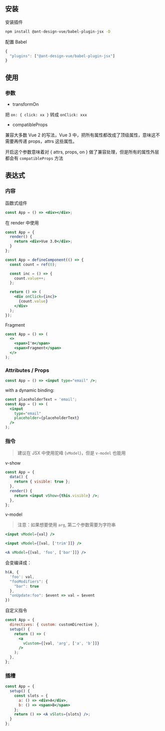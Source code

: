 ## 安装

安装插件

```bash
npm install @ant-design-vue/babel-plugin-jsx -D
```

配置 Babel 

```js
{
  "plugins": ["@ant-design-vue/babel-plugin-jsx"]
}
```

## 使用

### 参数

* transformOn

把 `on: { click: xx }` 转成 `onClick: xxx`

* compatibleProps

兼容大多数 Vue 2 的写法，Vue 3 中，把所有属性都改成了顶级属性，意味这不需要再传递 props，attrs 这些属性。

开启这个参数意味着对 { attrs, props, on } 做了兼容处理，但是所有的属性外层都会有 `compatibleProps` 方法

## 表达式

### 内容
函数式组件

```jsx
const App = () => <div></div>;
```

在 render 中使用

```jsx
const App = {
  render() {
    return <div>Vue 3.0</div>;
  }
};
```

```jsx
const App = defineComponent(() => {
  const count = ref(0);

  const inc = () => {
    count.value++;
  };

  return () => (
    <div onClick={inc}>
      {count.value}
    </div>
  );
});
```

Fragment

```jsx
const App = () => (
  <>
    <span>I'm</span>
    <span>Fragment</span>
  </>
);
```

### Attributes / Props

```jsx
const App = () => <input type="email" />;
```

with a dynamic binding:

```jsx
const placeholderText = 'email';
const App = () => (
  <input
    type="email"
    placeholder={placeholderText}
  />
);
```

### 指令

> 建议在 JSX 中使用驼峰 (`vModel`)，但是 `v-model` 也能用

v-show

```jsx
const App = {
  data() {
    return { visible: true };
  },
  render() {
    return <input vShow={this.visible} />;
  },
};
```

v-model

> 注意：如果想要使用 `arg`, 第二个参数需要为字符串

```jsx
<input vModel={val} />
```

```jsx
<input vModel={[val, ['trim']]} />
```

```jsx
<A vModel={[val, 'foo', ['bar']]} />
```

会变编译成：

```js
h(A, {
  'foo': val,
  "fooModifiers": {
    "bar": true
  },
  "onUpdate:foo": $event => val = $event
})
```

自定义指令

```jsx
const App = {
  directives: { custom: customDirective },
  setup() {
    return () => (
      <a
        vCustom={[val, 'arg', ['a', 'b']]}
      />
    );
  },
};
```

### 插槽 

```jsx
const App = {
  setup() {
    const slots = {
      a: () => <div>A</div>,
      b: () => <span>B</span>
    };
    return () => <A vSlots={slots} />;
  }
};
```
